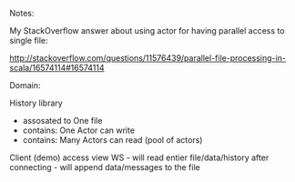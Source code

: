 Notes:

My StackOverflow answer about using actor for having parallel access to single file:

http://stackoverflow.com/questions/11576439/parallel-file-processing-in-scala/16574114#16574114

Domain:

 History library
  - assosated to One file
  - contains: One Actor can write
  - contains: Many Actors can read (pool of actors)
  
 Client (demo)
   access view WS
    - will read entier file/data/history after connecting
    - will append data/messages to the file
    
    
  